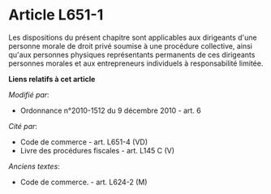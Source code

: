 # Article L651-1

Les dispositions du présent chapitre sont applicables aux dirigeants d'une personne morale de droit privé soumise à une
procédure collective, ainsi qu'aux personnes physiques représentants permanents de ces dirigeants personnes morales et aux
entrepreneurs individuels à responsabilité limitée.

**Liens relatifs à cet article**

_Modifié par_:

  - Ordonnance n°2010-1512 du 9 décembre 2010 - art. 6

_Cité par_:

  - Code de commerce - art. L651-4 (VD)
  - Livre des procédures fiscales - art. L145 C (V)

_Anciens textes_:

  - Code de commerce. - art. L624-2 (M)
